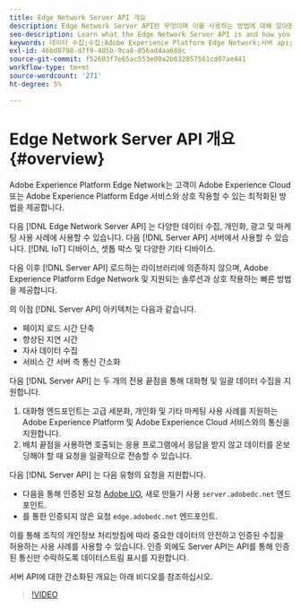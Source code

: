 ```yaml
---
title: Edge Network Server API 개요
description: Edge Network Server API란 무엇이며 이를 사용하는 방법에 대해 알아봅니다.
seo-description: Learn what the Edge Network Server API is and how you can use it.
keywords: 데이터 수집;수집;Adobe Experience Platform Edge Network;서버 api;
exl-id: 46bd8798-d7f9-405b-9ca8-856ad4aa688c
source-git-commit: f52603f7e65ac553e00a2b632857561cd07ae441
workflow-type: tm+mt
source-wordcount: '271'
ht-degree: 5%

---
```


# Edge Network Server API 개요 {#overview}

Adobe Experience Platform Edge Network는 고객이 Adobe Experience Cloud 또는 Adobe Experience Platform Edge 서비스와 상호 작용할 수 있는 최적화된 방법을 제공합니다.

다음 [!DNL Edge Network Server API] 는 다양한 데이터 수집, 개인화, 광고 및 마케팅 사용 사례에 사용할 수 있습니다. 다음 [!DNL Server API] 서버에서 사용할 수 있습니다. [!DNL IoT] 디바이스, 셋톱 박스 및 다양한 기타 디바이스.

다음 이후 [!DNL Server API] 로드하는 라이브러리에 의존하지 않으며, Adobe Experience Platform Edge Network 및 지원되는 솔루션과 상호 작용하는 빠른 방법을 제공합니다.

의 이점 [!DNL Server API] 아키텍처는 다음과 같습니다.

* 페이지 로드 시간 단축
* 향상된 지연 시간
* 자사 데이터 수집
* 서비스 간 서버 측 통신 간소화

다음 [!DNL Server API] 는 두 개의 전용 끝점을 통해 대화형 및 일괄 데이터 수집을 지원합니다.

1. 대화형 엔드포인트는 고급 세분화, 개인화 및 기타 마케팅 사용 사례를 지원하는 Adobe Experience Platform 및 Adobe Experience Cloud 서비스와의 통신을 지원합니다.
2. 배치 끝점을 사용하면 호출되는 응용 프로그램에서 응답을 받지 않고 데이터를 온보딩해야 할 때 요청을 일괄적으로 전송할 수 있습니다.

다음 [!DNL Server API] 는 다음 유형의 요청을 지원합니다.

* 다음을 통해 인증된 요청 [Adobe I/O](https://developer.adobe.com/), 새로 만들기 사용 `server.adobedc.net` 엔드포인트.
* 를 통한 인증되지 않은 요청 `edge.adobedc.net` 엔드포인트.

이를 통해 조직의 개인정보 처리방침에 따라 중요한 데이터의 안전하고 인증된 수집을 허용하는 사용 사례를 사용할 수 있습니다. 인증 외에도 Server API는 API를 통해 인증된 통신만 수락하도록 데이터스트림 표시를 지원합니다.

서버 API에 대한 간소화된 개요는 아래 비디오를 참조하십시오.

>[!VIDEO](https://video.tv.adobe.com/v/341448/)
